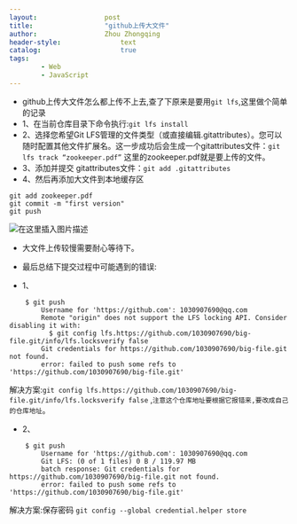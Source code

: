 ```yaml
---
layout:					post
title:					"github上传大文件"
author:					Zhou Zhongqing
header-style:				text
catalog:					true
tags:
		- Web
		- JavaScript
---
```

- github上传大文件怎么都上传不上去,查了下原来是要用`git lfs`,这里做个简单的记录
- 1、在当前仓库目录下命令执行:`git lfs install`
- 2、选择您希望Git LFS管理的文件类型（或直接编辑.gitattributes）。您可以随时配置其他文件扩展名。这一步成功后会生成一个gitattributes文件：`git lfs track “zookeeper.pdf”`  这里的zookeeper.pdf就是要上传的文件。
- 3、添加并提交 gitattributes文件：`git add .gitattributes`
- 4、然后再添加大文件到本地缓存区

```
git add zookeeper.pdf
git commit -m "first version"
git push 
```

![在这里插入图片描述](https://i-blog.csdnimg.cn/blog_migrate/f1a8aa34afaf15e2d040d7102341f3d3.png)
-  大文件上传较慢需要耐心等待下。

- 最后总结下提交过程中可能遇到的错误:
- 1、

```
	$ git push
		Username for 'https://github.com': 1030907690@qq.com
		Remote "origin" does not support the LFS locking API. Consider disabling it with:
		  $ git config lfs.https://github.com/1030907690/big-file.git/info/lfs.locksverify false
		Git credentials for https://github.com/1030907690/big-file.git not found.
		error: failed to push some refs to 'https://github.com/1030907690/big-file.git'
```
解决方案:`git config lfs.https://github.com/1030907690/big-file.git/info/lfs.locksverify false` ,`注意这个仓库地址要根据它报错来,要改成自己的仓库地址`。

- 2、

```
	$ git push
		Username for 'https://github.com': 1030907690@qq.com
		Git LFS: (0 of 1 files) 0 B / 119.97 MB
		batch response: Git credentials for https://github.com/1030907690/big-file.git not found.
		error: failed to push some refs to 'https://github.com/1030907690/big-file.git'
```
解决方案:保存密码 `git config --global credential.helper store`
